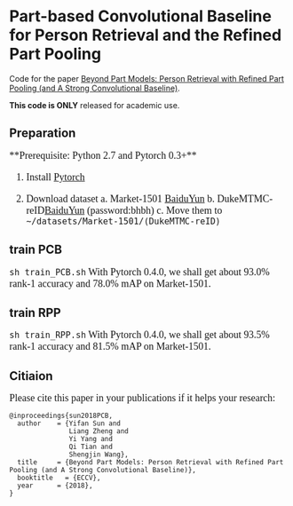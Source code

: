 # Part-based Convolutional Baseline for Person Retrieval and the Refined Part Pooling

Code for the paper [Beyond Part Models: Person Retrieval with Refined Part Pooling (and A Strong Convolutional Baseline)](https://arxiv.org/pdf/1711.09349.pdf). 

**This code is ONLY** released for academic use.

## Preparation
<font face="Times New Roman" size=4>
**Prerequisite: Python 2.7 and Pytorch 0.3+**

1. Install [Pytorch](https://pytorch.org/)

2. Download dataset
	a. Market-1501 [BaiduYun](https://pan.baidu.com/s/1ntIi2Op?errno=0&errmsg=Auth%20Login%20Sucess&&bduss=&ssnerror=0&traceid=)
	b. DukeMTMC-reID[BaiduYun](https://pan.baidu.com/share/init?surl=jS0XM7Var5nQGcbf9xUztw) (password:bhbh)
	c. Move them to ```~/datasets/Market-1501/(DukeMTMC-reID)```
</font>

## train PCB
<font face="Times New Roman" size=4>

```sh train_PCB.sh```
With Pytorch 0.4.0, we shall get about 93.0% rank-1 accuracy and 78.0% mAP on Market-1501.
</font>

## train RPP
<font face="Times New Roman" size=4>

```sh train_RPP.sh```
With Pytorch 0.4.0, we shall get about 93.5% rank-1 accuracy and 81.5% mAP on Market-1501.
</font>

## Citiaion
<font face="times new roman" size=4>

Please cite this paper in your publications if it helps your research:
</font>

```
@inproceedings{sun2018PCB,
  author    = {Yifan Sun and
               Liang Zheng and
               Yi Yang and
			   Qi Tian and
               Shengjin Wang},
  title     = {Beyond Part Models: Person Retrieval with Refined Part Pooling (and A Strong Convolutional Baseline)},
  booktitle   = {ECCV},
  year      = {2018},
}
```
